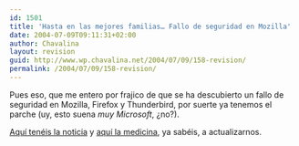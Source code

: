 ```yaml
---
id: 1501
title: 'Hasta en las mejores familias… Fallo de seguridad en Mozilla'
date: 2004-07-09T09:11:31+02:00
author: Chavalina
layout: revision
guid: http://www.wp.chavalina.net/2004/07/09/158-revision/
permalink: /2004/07/09/158-revision/
---
```

Pues eso, que me entero por <span class="alguien">frajico</span> de que se ha descubierto un fallo de seguridad en Mozilla, Firefox y Thunderbird, por suerte ya tenemos el parche (uy, esto suena _muy Microsoft_, &iquest;no?).

<a href=http://www.elmundo.es/navegante/2004/07/09/seguridad/1089362684.html target=&prime;_blank&prime;>Aqu&iacute; tenéis la noticia</a> y <a href=http://www.mozilla.org/security/shell.html target=&prime;_blank&prime;>aqu&iacute; la medicina</a>, ya sabéis, a actualizarnos.
